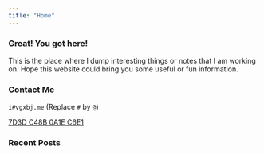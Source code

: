 ```yaml
---
title: "Home"
---
```


<script defer src="https://use.fontawesome.com/releases/v5.0.13/js/all.js"></script> 
<script defer src="https://use.fontawesome.com/releases/v5.0.13/js/v4-shims.js"></script> 
<link rel="stylesheet" href="https://use.fontawesome.com/releases/v5.0.13/css/all.css">

### Great! You got here!
This is the place where I dump interesting things or notes that I am working on. Hope this website could bring you some useful or fun information.

### Contact Me
<i class="fa fa-envelope" style="font-size: 20px;"></i> `i#vgxbj.me` (Replace `#` by `@`)

<i class="fa fa-key" style="font-size: 20px;"></i> [7D3D C48B 0A1E C6E1](https://keybase.io/higuoxing/pgp_keys.asc?fingerprint=92e1201290c920dc4735e0f47d3dc48b0a1ec6e1)



### Recent Posts
